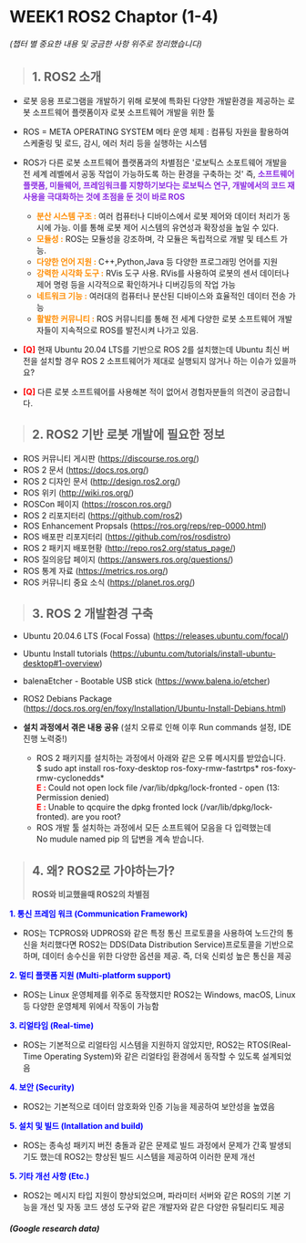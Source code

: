 **WEEK1 ROS2 Chaptor (1-4)**
==================
###### (챕터 별 중요한 내용 및 궁금한 사항 위주로 정리했습니다)  


> ## **1. ROS2 소개**
+ 로봇 응용 프로그램을 개발하기 위해 로봇에 특화된 다양한 개발환경을 제공하는 로봇 소프트웨어 플랫폼이자 로봇 소프트웨어 개발을 위한 툴

+ ROS = META OPERATING SYSTEM 메타 운영 체제 : 컴퓨팅 자원을 활용하여 스케줄링 및 로드, 감시, 에러 처리 등을 실행하는 시스템

+ ROS가 다른 로봇 소프트웨어 플랫폼과의 차별점은 '로보틱스 소포트웨어 개발을 전 세계 레벨에서 공동 작업이 가능하도록 하는 환경을 구축하는 것' 즉, <span style="color:blueviolet">**소프트웨어 플랫폼, 미들웨어, 프레임워크를 지향하기보다는 로보틱스 연구, 개발에서의 코드 재사용을 극대화하는 것에 초점을 둔 것이 바로 ROS**</span>
  + <span style="color:darkorange">**분산 시스템 구조 :**</span> 여러 컴퓨터나 디바이스에서 로봇 제어와 데이터 처리가 동시에 가능. 이를 통해 로봇 제어 시스템의 유연성과 확장성을 높일 수 있다.
  + <span style="color:darkorange">**모듈성 :**</span> ROS는 모듈성을 강조하며, 각 모듈은 독립적으로 개발 및 테스트 가능.
  + <span style="color:darkorange">**다양한 언어 지원 :**</span> C++,Python,Java 등 다양한 프로그래밍 언어를 지원
  + <span style="color:darkorange">**강력한 시각화 도구 :**</span> RVis 도구 사용. RVis를 사용하여 로봇의 센서 데이터나 제어 명령 등을 시각적으로 확인하거나 디버깅등의 작업 가능
  + <span style="color:darkorange">**네트워크 기능 :**</span> 여러대의 컴퓨터나 분산된 디바이스와 효율적인 데이터 전송 가능
  + <span style="color:darkorange">**활발한 커뮤니티 :**</span> ROS 커뮤니티를 통해 전 세계 다양한 로봇 소프트웨어 개발자들이 지속적으로 ROS를 발전시켜 나가고 있음.

+ <span style="color:red">**[Q]**</span> 현재 Ubuntu 20.04 LTS를 기반으로 ROS 2를 설치했는데 Ubuntu 최신 버전을 설치할 경우 ROS 2 소프트웨어가 제대로 실행되지 않거나 하는 이슈가 있을까요?
+ <span style="color:red">**[Q]**</span> 다른 로봇 소프트웨어를 사용해본 적이 없어서 경험자분들의 의견이 궁금합니다.



> ## **2. ROS2 기반 로봇 개발에 필요한 정보**  

+ ROS 커뮤니티 게시판 (https://discourse.ros.org/)
+ ROS 2 문서 (https://docs.ros.org/)
+ ROS 2 디자인 문서 (http://design.ros2.org/)
+ ROS 위키 (http://wiki.ros.org/)
+ ROSCon 페이지 (https://roscon.ros.org/)
+ ROS 2 리포지터리 (https://github.com/ros2)
+ ROS Enhancement Propsals (https://ros.org/reps/rep-0000.html)
+ ROS 배포판 리포지터리 (https://github.com/ros/rosdistro)
+ ROS 2 패키지 배포현황 (http://repo.ros2.org/status_page/)
+ ROS 질의응답 페이지 (https://answers.ros.org/questions/)
+ ROS 통계 자료 (https://metrics.ros.org/)
+ ROS 커뮤니티 중요 소식 (https://planet.ros.org/)

> ## **3. ROS 2 개발환경 구축**
+ Ubuntu 20.04.6 LTS (Focal Fossa) (https://releases.ubuntu.com/focal/)
+ Ubuntu Install tutorials (https://ubuntu.com/tutorials/install-ubuntu-desktop#1-overview)
+ balenaEtcher - Bootable USB stick (https://www.balena.io/etcher)
+ ROS2 Debians Package (https://docs.ros.org/en/foxy/Installation/Ubuntu-Install-Debians.html)

+ **설치 과정에서 겪은 내용 공유** (설치 오류로 인해 이후 Run commands 설정, IDE 진행 노력중!)
  + ROS 2 패키지를 설치하는 과정에서 아래와 같은 오류 메시지를 받았습니다.  
   $ sudo apt install ros-foxy-desktop ros-foxy-rmw-fastrtps* ros-foxy-rmw-cyclonedds*  
   <span style="color:RED">**E :**</span> Could not open lock file /var/lib/dpkg/lock-fronted - open (13: Permission denied)  
   <span style="color:RED">**E :**</span> Unable to qcquire the dpkg fronted lock (/var/lib/dpkg/lock-fronted). are you root?
  + ROS 개발 툴 설치하는 과정에서 모든 소프트웨어 모음을 다 입력했는데  
  No mudule named pip 의 답변을 계속 받습니다.
  



> ## **4. 왜? ROS2로 가야하는가?**
  > **ROS와 비교했을때 ROS2의 차별점**  

<span style="color:blue">**1. 통신 프레임 워크 (Communication Framework)**</span>
  + ROS는 TCPROS와 UDPROS와 같은 특정 통신 프로토콜을 사용하여 노드간의 통신을 처리했다면 ROS2는 DDS(Data Distribution Service)프로토콜을 기반으로 하며, 데이터 송수신을 위한 다양한 옵션을 제공. 즉, 더욱 신뢰성 높은 통신을 제공  

<span style="color:blue">**2. 멀티 플랫폼 지원 (Multi-platform support)**</span>  
  + ROS는 Linux 운영체제를 위주로 동작했지만 ROS2는 Windows, macOS, Linux 등 다양한 운영체제 위에서 작동이 가능함  

<span style="color:blue">**3. 리얼타임 (Real-time)** </span>
  +  ROS는 기본적으로 리얼타임 시스템을 지원하지 않았지만, ROS2는 RTOS(Real-Time Operating System)와 같은 리얼타임 환경에서 동작할 수 있도록 설계되었음  

<span style="color:blue">**4. 보안 (Security)** </span>
  + ROS2는 기본적으로 데이터 암호화와 인증 기능을 제공하여 보안성을 높였음

<span style="color:blue">**5. 설치 및 빌드 (Intallation and build)** </span>
  + ROS는 종속성 패키지 버전 충돌과 같은 문제로 빌드 과정에서 문제가 간혹 발생되기도 했는데 ROS2는 향상된 빌드 시스템을 제공하여 이러한 문제 개선 

<span style="color:blue">**5. 기타 개선 사항 (Etc.)** </span>
  + ROS2는 메시지 타입 지원이 향상되었으며, 파라미터 서버와 같은 ROS의 기본 기능을 개선 및 자동 코드 생성 도구와 같은 개발자와 같은 다양한 유틸리티도 제공  
##### (Google research data)

